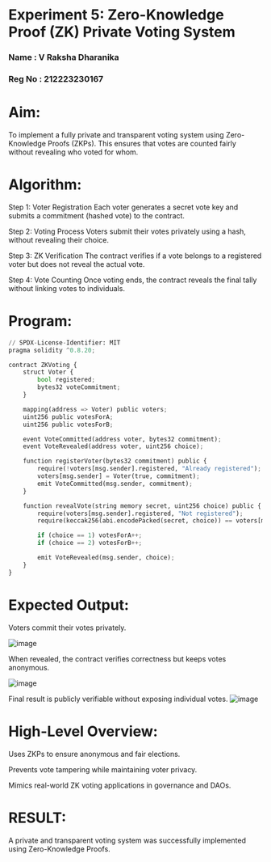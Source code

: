 # Experiment 5: Zero-Knowledge Proof (ZK) Private Voting System
### Name   : V Raksha Dharanika
### Reg No : 212223230167
# Aim:
To implement a fully private and transparent voting system using Zero-Knowledge Proofs (ZKPs). This ensures that votes are counted fairly without revealing who voted for whom.

# Algorithm:


Step 1: Voter Registration
Each voter generates a secret vote key and submits a commitment (hashed vote) to the contract.


Step 2: Voting Process
Voters submit their votes privately using a hash, without revealing their choice.


Step 3: ZK Verification
The contract verifies if a vote belongs to a registered voter but does not reveal the actual vote.


Step 4: Vote Counting
Once voting ends, the contract reveals the final tally without linking votes to individuals.



# Program:
```py
// SPDX-License-Identifier: MIT
pragma solidity ^0.8.20;

contract ZKVoting {
    struct Voter {
        bool registered;
        bytes32 voteCommitment;
    }

    mapping(address => Voter) public voters;
    uint256 public votesForA;
    uint256 public votesForB;

    event VoteCommitted(address voter, bytes32 commitment);
    event VoteRevealed(address voter, uint256 choice);

    function registerVoter(bytes32 commitment) public {
        require(!voters[msg.sender].registered, "Already registered");
        voters[msg.sender] = Voter(true, commitment);
        emit VoteCommitted(msg.sender, commitment);
    }

    function revealVote(string memory secret, uint256 choice) public {
        require(voters[msg.sender].registered, "Not registered");
        require(keccak256(abi.encodePacked(secret, choice)) == voters[msg.sender].voteCommitment, "Invalid proof");

        if (choice == 1) votesForA++;
        if (choice == 2) votesForB++;

        emit VoteRevealed(msg.sender, choice);
    }
}

```
# Expected Output:
Voters commit their votes privately.

![image](https://github.com/user-attachments/assets/1ca6783e-6ca7-40f0-8eed-d1eb49e5c111)

When revealed, the contract verifies correctness but keeps votes anonymous.

![image](https://github.com/user-attachments/assets/046fe990-55e2-4d0f-93e9-23afbbd99d55)

Final result is publicly verifiable without exposing individual votes.
![image](https://github.com/user-attachments/assets/3c4d2be5-7bd4-41e0-9fae-2369cb904f97)



# High-Level Overview:
Uses ZKPs to ensure anonymous and fair elections.


Prevents vote tampering while maintaining voter privacy.


Mimics real-world ZK voting applications in governance and DAOs.

# RESULT: 

A private and transparent voting system was successfully implemented using Zero-Knowledge Proofs.

